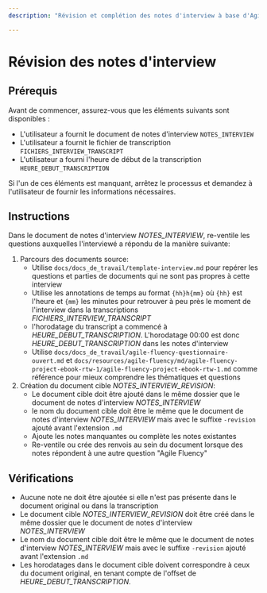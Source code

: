 ```yaml
---
description: "Révision et complétion des notes d'interview à base d'Agile Fluency."

---
```


# Révision des notes d'interview

## Prérequis

Avant de commencer, assurez-vous que les éléments suivants sont disponibles :

- L'utilisateur a fournit le document de notes d'interview `NOTES_INTERVIEW`
- L'utilisateur a fournit le fichier de transcription `FICHIERS_INTERVIEW_TRANSCRIPT`
- L'utilisateur a fourni l'heure de début de la transcription `HEURE_DEBUT_TRANSCRIPTION`

Si l'un de ces éléments est manquant, arrêtez le processus et demandez à l'utilisateur de fournir les informations nécessaires.

## Instructions

Dans le document de notes d'interview *NOTES_INTERVIEW*, re-ventile les questions auxquelles l'interviewé a répondu de la manière suivante:

1. Parcours des documents source:
    - Utilise `docs/docs_de_travail/template-interview.md` pour repérer les questions et parties de documents qui ne sont pas propres à cette interview
    - Utilise les annotations de temps au format `{hh}h{mm}` où `{hh}` est l'heure et `{mm}` les minutes pour retrouver à peu près le moment de l'interview dans la transcriptions *FICHIERS_INTERVIEW_TRANSCRIPT*
    - l'horodatage du transcript a commencé à *HEURE_DEBUT_TRANSCRIPTION*. L'horodatage 00:00 est donc *HEURE_DEBUT_TRANSCRIPTION* dans les notes d'interview
    - Utilise `docs/docs_de_travail/agile-fluency-questionnaire-ouvert.md`  et `docs/resources/agile-fluency/md/agile-fluency-project-ebook-rtw-1/agile-fluency-project-ebook-rtw-1.md` comme référence pour mieux comprendre les thématiques et questions
2. Création du document cible *NOTES_INTERVIEW_REVISION*:
    - Le document cible doit être ajouté dans le même dossier que le document de notes d'interview *NOTES_INTERVIEW*
    - le nom du document cible doit être le même que le document de notes d'interview *NOTES_INTERVIEW* mais avec le suffixe `-revision` ajouté avant l'extension `.md`
    - Ajoute les notes manquantes ou complète les notes existantes
    - Re-ventile ou crée des renvois au sein du document lorsque des notes répondent à une autre question "Agile Fluency"

## Vérifications

- Aucune note ne doit être ajoutée si elle n'est pas présente dans le document original ou dans la transcription
- Le document cible *NOTES_INTERVIEW_REVISION* doit être créé dans le même dossier que le document de notes d'interview *NOTES_INTERVIEW*
- Le nom du document cible doit être le même que le document de notes d'interview *NOTES_INTERVIEW* mais avec le suffixe `-revision` ajouté avant l'extension `.md`
- Les horodatages dans le document cible doivent correspondre à ceux du document original, en tenant compte de l'offset de *HEURE_DEBUT_TRANSCRIPTION*.